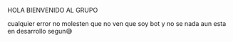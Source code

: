 HOLA BIENVENIDO AL GRUPO


cualquier error no molesten que no ven que soy bot y no se nada aun esta en desarrollo segun😅
